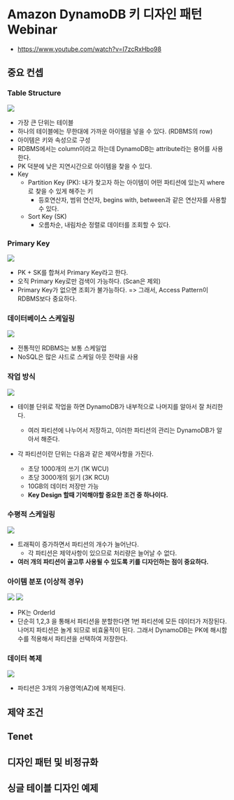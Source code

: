 # Amazon DynamoDB 키 디자인 패턴 Webinar

- https://www.youtube.com/watch?v=I7zcRxHbo98

## 중요 컨셉

### Table Structure

<img src="images/table-structure.jpg">

- 가장 큰 단위는 테이블
- 하나의 테이블에는 무한대에 가까운 아이템을 넣을 수 있다. (RDBMS의 row)
- 아이템은 키와 속성으로 구성
- RDBMS에서는 column이라고 하는데 DynamoDB는 attribute라는 용어를 사용한다.
- PK 덕분에 낮은 지연시간으로 아이템을 찾을 수 있다.
- Key
  - Partition Key (PK): 내가 찾고자 하는 아이템이 어떤 파티션에 있는지 where로 찾을 수 있게 해주는 키
    - 등호연산자, 범위 연산자, begins with, between과 같은 연산자를 사용할 수 있다.
  - Sort Key (SK)
    - 오름차순, 내림차순 정렬로 데이터를 조회할 수 있다.

### Primary Key

<img src="images/primary-key.jpg">

- PK + SK를 합쳐서 Primary Key라고 한다.
- 오직 Primary Key로만 검색이 가능하다. (Scan은 제외)
- Primary Key가 없으면 조회가 불가능하다. => 그래서, Access Pattern이 RDBMS보다 중요하다.

### 데이터베이스 스케일링

<img src="images/database-scaling.jpg">

- 전통적인 RDBMS는 보통 스케일업
- NoSQL은 많은 샤드로 스케일 아웃 전략을 사용

### 작업 방식

<img src="images/table-automatically-managed.jpg">

- 테이블 단위로 작업을 하면 DynamoDB가 내부적으로 나머지를 알아서 잘 처리한다.

  - 여러 파티션에 나누어서 저장하고, 이러한 파티션의 관리는 DynamoDB가 알아서 해준다.

- 각 파티션이란 단위는 다음과 같은 제약사항을 가진다.
  - 초당 1000개의 쓰기 (1K WCU)
  - 초당 3000개의 읽기 (3K RCU)
  - 10GB의 데이터 저장만 가능
  - **Key Design 할때 기억해야할 중요한 조건 중 하나이다.**

### 수평적 스케일링

<img src="images/horizontal-scale-out.jpg">

- 트래픽이 증가하면서 파티션의 개수가 늘어난다.
  - 각 파티션은 제약사항이 있으므로 처리량은 늘어날 수 없다.
- **여러 개의 파티션이 골고루 사용될 수 있도록 키를 디자인하는 점이 중요하다.**

### 아이템 분포 (이상적 경우)

<img src="images/item-distribution-1.jpg">
<img src="images/item-distribution-2.jpg">

- PK는 OrderId
- 단순히 1,2,3 을 통해서 파티션을 분할한다면 1번 파티션에 모든 데이터가 저장된다. 나머지 파티션은 놀게 되므로 비효울적이 된다. 그래서 DynamoDB는 PK에 해시함수를 적용해서 파티션을 선택하여 저장한다.

### 데이터 복제

<img src="images/data-replication.jpg">

- 파티션은 3개의 가용영역(AZ)에 복제된다.

## 제약 조건

## Tenet

## 디자인 패턴 및 비정규화

## 싱글 테이블 디자인 예제
